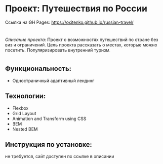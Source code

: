 # Проект: Путешествия по России

Ссылка на GH Pages: https://oxitenko.github.io/russian-travel/

#

_Описание проекта:_ Проект о возможностях путешествий по стране без виз и ограничений. Цель проекта рассказать о местах, которые можно посетить.  Популяризировать внутренний туризм.

#

## Функциональность:

- Одностраничный адаптивный лендинг

## Технологии: 

- Flexbox
- Grid Layout
- Animation and Transform using CSS
- BEM 
- Nested BEM

## Инструкция по установке: 
не требуется, сайт доступен по ссылке в описании
